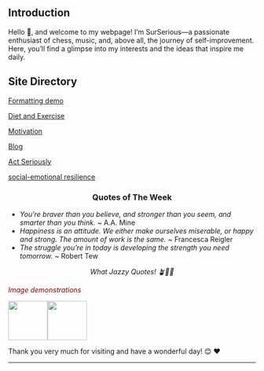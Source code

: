 ## Introduction

Hello 👋, and welcome to my webpage! I’m SurSerious—a passionate enthusiast of chess, music, and, above all, the journey of self-improvement. Here, you’ll find a glimpse into my interests and the ideas that inspire me daily.

## Site Directory
[Formatting demo](/formatting/)

[Diet and Exercise](/dietandexercise/)

[Motivation](/motivation/)

[Blog](/blog/)

[Act Seriously](/serious/)

[social-emotional resilience](/social-emotionalresilience/)

<h3 style="text-align: center;">Quotes of The Week</h3>

- *You’re braver than you believe, and stronger than you seem, and smarter than you think.* ~ A.A. Mine
- *Happiness is an attitude. We either make ourselves miserable, or happy and strong. The amount of work is the same.* ~ Francesca Reigler
- *The struggle you’re in today is developing the strength you need tomorrow.* ~ Robert Tew

<p style="text-align: center; font-style: italic;">What Jazzy Quotes! 🪴🦞🎷</p>


<p style="font-style: italic; color: darkred;">Image demonstrations</p>

<img src="https://i.gifer.com/origin/b3/b365dd14fa568d67c2f105c705d221cf_w200.gif" width="80" height="80" /><img src="https://i.pinimg.com/originals/8e/a6/3f/8ea63f6cbe94a78536a20c201c69a9f5.gif" width="80" height="80" />

Thank you very much for visiting and have a wonderful day! 😊 ❤️

---



